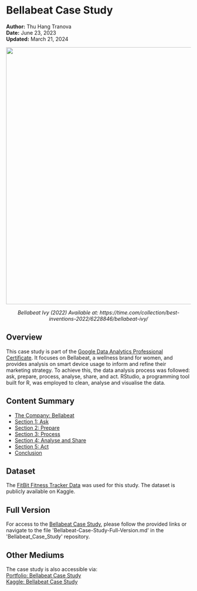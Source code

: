 # Bellabeat Case Study
**Author:** Thu Hang Tranova
<br/>
**Date:** June 23, 2023
<br/>
**Updated:** March 21, 2024

<p align="center">
<img src="https://techcrunch.com/wp-content/uploads/2021/11/5-Bellabeat-Ivy-Blush-Rose-Gold-Fitness-Assistant-1.webp?w=1390&crop=1" width="700"/>
    </p>
<p align="center"> <em>Bellabeat Ivy (2022) Available at: https://time.com/collection/best-inventions-2022/6228846/bellabeat-ivy/</em>
    </p>

## Overview
This case study is part of the [Google Data Analytics Professional Certificate](https://www.coursera.org/google-certificates/data-analytics-certificate?network=g&utm_source=gg&adposition=&creativeid=658353603310&matchtype=&adgroupid=148629173669&gclid=CjwKCAjw_aemBhBLEiwAT98FMmeL05UFV56kyUe4XA3sbz6KqHoqojgSqRZladBghJbgy7WQTvWpvRoCiXsQAvD_BwE&keyword=&hide_mobile_promo=&utm_campaign=B2C_EMEA_google-data-analytics_google_FTCOF_google-certificates_country-GB&campaignid=20120837007&devicemodel=&utm_medium=sem&device=c&redirected_from_description_page=true). It focuses on Bellabeat, a wellness brand for women, and provides analysis on smart device usage to inform and refine their marketing strategy. To achieve this, the data analysis process was followed: ask, prepare, process, analyse, share, and act. RStudio, a programming tool built for R, was employed to clean, analyse and visualise the data.

## Content Summary
* [The Company: Bellabeat](https://github.com/ThuHangTranova/Bellabeat_Case_Study/blob/main/Bellabeat-Case-Study-Full-Version.md#the-company-bellabeat)
* [Section 1: Ask](https://github.com/ThuHangTranova/Bellabeat_Case_Study/blob/main/Bellabeat-Case-Study-Full-Version.md#section-1-ask)
* [Section 2: Prepare](https://github.com/ThuHangTranova/Bellabeat_Case_Study/blob/main/Bellabeat-Case-Study-Full-Version.md#section-2-prepare)
* [Section 3: Process](https://github.com/ThuHangTranova/Bellabeat_Case_Study/blob/main/Bellabeat-Case-Study-Full-Version.md#section-3-process)
* [Section 4: Analyse and Share](https://github.com/ThuHangTranova/Bellabeat_Case_Study/blob/main/Bellabeat-Case-Study-Full-Version.md#section-4-analyse-and-share)
* [Section 5: Act](https://github.com/ThuHangTranova/Bellabeat_Case_Study/blob/main/Bellabeat-Case-Study-Full-Version.md#section-5-act)
* [Conclusion](https://github.com/ThuHangTranova/Bellabeat_Case_Study/blob/main/Bellabeat-Case-Study-Full-Version.md#conclusion)

## Dataset
The [FitBit Fitness Tracker Data](https://www.kaggle.com/arashnic/fitbit) was used for this study. The dataset is publicly available on Kaggle. 

## Full Version
For access to the [Bellabeat Case Study](https://github.com/ThuHangTranova/Bellabeat_Case_Study/blob/main/Bellabeat-Case-Study-Full-Version.md), please follow the provided links or navigate to the file 'Bellabeat-Case-Study-Full-Version.md' in the 'Bellabeat_Case_Study' repository.

## Other Mediums
The case study is also accessible via:
<br/>
[Portfolio: Bellabeat Case Study](https://thuhangtranova.github.io)
<br/>
[Kaggle: Bellabeat Case Study](https://www.kaggle.com/code/thuhangtranova/bellabeat-case-study)

